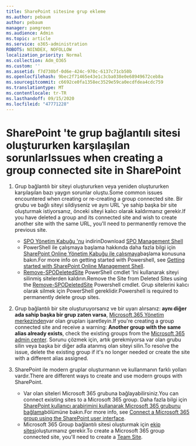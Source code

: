 ```yaml
---
title: SharePoint sitesine grup ekleme
ms.author: pebaum
author: pebaum
manager: pamgreen
ms.audience: Admin
ms.topic: article
ms.service: o365-administration
ROBOTS: NOINDEX, NOFOLLOW
localization_priority: Normal
ms.collection: Adm_O365
ms.custom: ''
ms.assetid: f7d730bf-0d6e-424c-970c-6137c71cb50b
ms.openlocfilehash: 9bec2f71465e43e1c3cba038e0e68949672ceb8a
ms.sourcegitcommit: c6692ce0fa1358ec3529e59ca0ecdfdea4cdc759
ms.translationtype: MT
ms.contentlocale: tr-TR
ms.lasthandoff: 09/15/2020
ms.locfileid: "47771228"
---
```

# <a name="issues-when-creating-a-group-connected-site-in-sharepoint"></a><span data-ttu-id="0647b-102">SharePoint 'te grup bağlantılı sitesi oluştururken karşılaşılan sorunlar</span><span class="sxs-lookup"><span data-stu-id="0647b-102">Issues when creating a group connected site in SharePoint</span></span>

1. <span data-ttu-id="0647b-103">Grup bağlantılı bir siteyi oluştururken veya yeniden oluştururken karşılaşılan bazı yaygın sorunlar oluştu.</span><span class="sxs-lookup"><span data-stu-id="0647b-103">Some common issues encountered when creating or re-creating a group connected site.</span></span>
<span data-ttu-id="0647b-104">Bir grubu ve bağlı siteyi sildiyseniz ve aynı URL 'ye sahip başka bir site oluşturmak istiyorsanız, önceki siteyi kalıcı olarak kaldırmanız gerekir.</span><span class="sxs-lookup"><span data-stu-id="0647b-104">If you have deleted a group and its connected site and wish to create another site with the same URL, you'll need to permanently remove the previous site.</span></span>

   - <span data-ttu-id="0647b-105">[SPO Yönetim Kabuğu 'nu](https://support.office.com/article/introduction-to-the-sharepoint-online-management-shell-c16941c3-19b4-4710-8056-34c034493429) indirin</span><span class="sxs-lookup"><span data-stu-id="0647b-105">Download [SPO Management Shell](https://support.office.com/article/introduction-to-the-sharepoint-online-management-shell-c16941c3-19b4-4710-8056-34c034493429)</span></span>
   - <span data-ttu-id="0647b-106">PowerShell ile çalışmaya başlama hakkında daha fazla bilgi için [SharePoint Online Yönetim Kabuğu ile çalışmaya](https://docs.microsoft.com/powershell/module/sharepoint-online/remove-sposite)başlama konusuna bakın.</span><span class="sxs-lookup"><span data-stu-id="0647b-106">For more info on getting started with Powershell, see [Getting started with SharePoint Online Management Shell](https://docs.microsoft.com/powershell/module/sharepoint-online/remove-sposite).</span></span>
   - <span data-ttu-id="0647b-107">[Remove-SPODeletedSite](https://docs.microsoft.com/powershell/module/sharepoint-online/remove-sposite?view=sharepoint-ps) PowerShell cmdlet 'Ini kullanarak siteyi silinmiş sitelerden kaldırın.</span><span class="sxs-lookup"><span data-stu-id="0647b-107">Remove the Site from Deleted Sites using the [Remove-SPODeletedSite](https://docs.microsoft.com/powershell/module/sharepoint-online/remove-sposite?view=sharepoint-ps) Powershell cmdlet.</span></span> <span data-ttu-id="0647b-108">Grup sitelerini kalıcı olarak silmek için PowerShell gereklidir.</span><span class="sxs-lookup"><span data-stu-id="0647b-108">Powershell is required to permanently delete group sites.</span></span>

1. <span data-ttu-id="0647b-109">Grup bağlantılı bir site oluşturuyorsanız ve bir uyarı alırsanız: **aynı diğer ada sahip başka bir grup zaten varsa**, [Microsoft 365 Yönetim merkezinden](https://admin.microsoft.com/AdminPortal/Home#/groups)var olan grupları işaretleyin.</span><span class="sxs-lookup"><span data-stu-id="0647b-109">If you're creating a group connected site and receive a warning: **Another group with the same alias already exists**, check the existing groups from the [Microsoft 365 admin center](https://admin.microsoft.com/AdminPortal/Home#/groups).</span></span> <span data-ttu-id="0647b-110">Sorunu çözmek için, artık gerekmiyorsa var olan grubu silin veya başka bir diğer adla atanmış olan siteyi silin.</span><span class="sxs-lookup"><span data-stu-id="0647b-110">To resolve the issue, delete the existing group if it's no longer needed or create the site with a different alias assigned.</span></span>

1. <span data-ttu-id="0647b-111">SharePoint ile modern gruplar oluşturmanın ve kullanmanın farklı yolları vardır.</span><span class="sxs-lookup"><span data-stu-id="0647b-111">There are different ways to create and use modern groups with SharePoint.</span></span>

   - <span data-ttu-id="0647b-112">Var olan siteleri Microsoft 365 grubuna bağlayabilirsiniz.</span><span class="sxs-lookup"><span data-stu-id="0647b-112">You can connect existing sites to a Microsoft 365 group.</span></span> <span data-ttu-id="0647b-113">Daha fazla bilgi için [SharePoint kullanıcı arabirimini kullanarak Microsoft 365 grubunu bağlama](https://docs.microsoft.com/sharepoint/dev/transform/modernize-connect-to-office365-group#connect-an-office-365-group-using-the-sharepoint-user-interface)bölümüne bakın.</span><span class="sxs-lookup"><span data-stu-id="0647b-113">For more info, see [Connect a Microsoft 365 group using the SharePoint user interface](https://docs.microsoft.com/sharepoint/dev/transform/modernize-connect-to-office365-group#connect-an-office-365-group-using-the-sharepoint-user-interface).</span></span>
   - <span data-ttu-id="0647b-114">Microsoft 365 Group bağlantılı sitesi oluşturmak için [ekip sitesi](https://admin.microsoft.com/sharepoint)oluşturmanız gerekir.</span><span class="sxs-lookup"><span data-stu-id="0647b-114">To create a Microsoft 365 group connected site, you'll need to create a [Team Site](https://admin.microsoft.com/sharepoint).</span></span>
